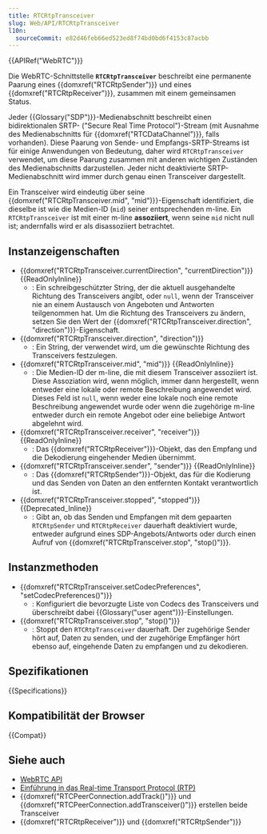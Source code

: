 ```yaml
---
title: RTCRtpTransceiver
slug: Web/API/RTCRtpTransceiver
l10n:
  sourceCommit: e82d46feb66ed523ed8f74bd0bd6f4153c87acbb
---
```


{{APIRef("WebRTC")}}

Die WebRTC-Schnittstelle **`RTCRtpTransceiver`** beschreibt eine permanente Paarung eines {{domxref("RTCRtpSender")}} und eines {{domxref("RTCRtpReceiver")}}, zusammen mit einem gemeinsamen Status.

Jeder {{Glossary("SDP")}}-Medienabschnitt beschreibt einen bidirektionalen SRTP- ("Secure Real Time Protocol")-Stream (mit Ausnahme des Medienabschnitts für {{domxref("RTCDataChannel")}}, falls vorhanden).
Diese Paarung von Sende- und Empfangs-SRTP-Streams ist für einige Anwendungen von Bedeutung, daher wird `RTCRtpTransceiver` verwendet, um diese Paarung zusammen mit anderen wichtigen Zuständen des Medienabschnitts darzustellen.
Jeder nicht deaktivierte SRTP-Medienabschnitt wird immer durch genau einen Transceiver dargestellt.

Ein Transceiver wird eindeutig über seine {{domxref("RTCRtpTransceiver.mid", "mid")}}-Eigenschaft identifiziert, die dieselbe ist wie die Medien-ID (`mid`) seiner entsprechenden m-line. Ein `RTCRtpTransceiver` ist mit einer m-line **assoziiert**, wenn seine `mid` nicht null ist; andernfalls wird er als disassoziiert betrachtet.

## Instanzeigenschaften

- {{domxref("RTCRtpTransceiver.currentDirection", "currentDirection")}} {{ReadOnlyInline}}
  - : Ein schreibgeschützter String, der die aktuell ausgehandelte Richtung des Transceivers angibt, oder `null`, wenn der Transceiver nie an einem Austausch von Angeboten und Antworten teilgenommen hat.
    Um die Richtung des Transceivers zu ändern, setzen Sie den Wert der {{domxref("RTCRtpTransceiver.direction", "direction")}}-Eigenschaft.
- {{domxref("RTCRtpTransceiver.direction", "direction")}}
  - : Ein String, der verwendet wird, um die gewünschte Richtung des Transceivers festzulegen.
- {{domxref("RTCRtpTransceiver.mid", "mid")}} {{ReadOnlyInline}}
  - : Die Medien-ID der m-line, die mit diesem Transceiver assoziiert ist. Diese Assoziation wird, wenn möglich, immer dann hergestellt, wenn entweder eine lokale oder remote Beschreibung angewendet wird. Dieses Feld ist `null`, wenn weder eine lokale noch eine remote Beschreibung angewendet wurde oder wenn die zugehörige m-line entweder durch ein remote Angebot oder eine beliebige Antwort abgelehnt wird.
- {{domxref("RTCRtpTransceiver.receiver", "receiver")}} {{ReadOnlyInline}}
  - : Das {{domxref("RTCRtpReceiver")}}-Objekt, das den Empfang und die Dekodierung eingehender Medien übernimmt.
- {{domxref("RTCRtpTransceiver.sender", "sender")}} {{ReadOnlyInline}}
  - : Das {{domxref("RTCRtpSender")}}-Objekt, das für die Kodierung und das Senden von Daten an den entfernten Kontakt verantwortlich ist.
- {{domxref("RTCRtpTransceiver.stopped", "stopped")}} {{Deprecated_Inline}}
  - : Gibt an, ob das Senden und Empfangen mit dem gepaarten `RTCRtpSender` und `RTCRtpReceiver` dauerhaft deaktiviert wurde, entweder aufgrund eines SDP-Angebots/Antworts oder durch einen Aufruf von {{domxref("RTCRtpTransceiver.stop", "stop()")}}.

## Instanzmethoden

- {{domxref("RTCRtpTransceiver.setCodecPreferences", "setCodecPreferences()")}}
  - : Konfiguriert die bevorzugte Liste von Codecs des Transceivers und überschreibt dabei {{Glossary("user agent")}}-Einstellungen.
- {{domxref("RTCRtpTransceiver.stop", "stop()")}}
  - : Stoppt den `RTCRtpTransceiver` dauerhaft.
    Der zugehörige Sender hört auf, Daten zu senden, und der zugehörige Empfänger hört ebenso auf, eingehende Daten zu empfangen und zu dekodieren.

## Spezifikationen

{{Specifications}}

## Kompatibilität der Browser

{{Compat}}

## Siehe auch

- [WebRTC API](/de/docs/Web/API/WebRTC_API)
- [Einführung in das Real-time Transport Protocol (RTP)](/de/docs/Web/API/WebRTC_API/Intro_to_RTP)
- {{domxref("RTCPeerConnection.addTrack()")}} und {{domxref("RTCPeerConnection.addTransceiver()")}} erstellen beide Transceiver
- {{domxref("RTCRtpReceiver")}} und {{domxref("RTCRtpSender")}}
